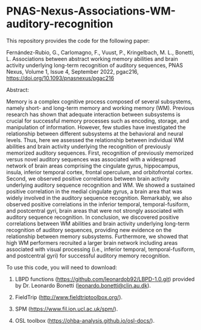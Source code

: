# PNAS-Nexus-Associations-WM-auditory-recognition

This repository provides the code for the following paper:

Fernández-Rubio, G., Carlomagno, F., Vuust, P., Kringelbach, M. L., Bonetti, L. Associations between abstract working memory abilities and brain activity underlying long-term recognition of auditory sequences, PNAS Nexus, Volume 1, Issue 4, September 2022, pgac216, https://doi.org/10.1093/pnasnexus/pgac216

Abstract:

Memory is a complex cognitive process composed of several subsystems, namely short- and long-term memory and working memory (WM). Previous research has shown that adequate interaction between subsystems is crucial for successful memory processes such as encoding, storage, and manipulation of information. However, few studies have investigated the relationship between different subsystems at the behavioral and neural levels. Thus, here we assessed the relationship between individual WM abilities and brain activity underlying the recognition of previously memorized auditory sequences. First, recognition of previously memorized versus novel auditory sequences was associated with a widespread network of brain areas comprising the cingulate gyrus, hippocampus, insula, inferior temporal cortex, frontal operculum, and orbitofrontal cortex. Second, we observed positive correlations between brain activity underlying auditory sequence recognition and WM. We showed a sustained positive correlation in the medial cingulate gyrus, a brain area that was widely involved in the auditory sequence recognition. Remarkably, we also observed positive correlations in the inferior temporal, temporal-fusiform, and postcentral gyri, brain areas that were not strongly associated with auditory sequence recognition. In conclusion, we discovered positive correlations between WM abilities and brain activity underlying long-term recognition of auditory sequences, providing new evidence on the relationship between memory subsystems. Furthermore, we showed that high WM performers recruited a larger brain network including areas associated with visual processing (i.e., inferior temporal, temporal-fusiform, and postcentral gyri) for successful auditory memory recognition.

To use this code, you will need to download:

1) LBPD functions (https://github.com/leonardob92/LBPD-1.0.git) provided by Dr. Leonardo Bonetti (leonardo.bonetti@clin.au.dk).

2) FieldTrip (http://www.fieldtriptoolbox.org/).

3) SPM (https://www.fil.ion.ucl.ac.uk/spm/).

4) OSL toolbox (https://ohba-analysis.github.io/osl-docs/).
